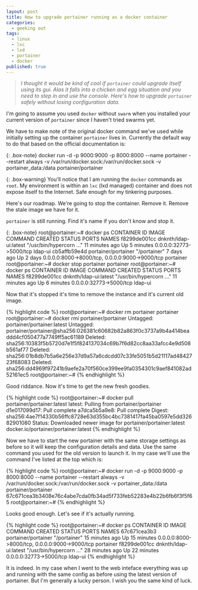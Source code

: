 ```yaml
---
layout: post
title: How to upgrade portainer running as a docker container
categories:
  - geeking out
tags:
  - linux
  - lxc
  - lxd
  - portainer
  - docker
published: true
---
```

>*I thought it would be kind of cool if `portainer` could upgrade itself using its gui. Alas it falls into a chicken and egg situation and you need to step in and use the console. Here's how to upgrade `portainer` safely without losing configuration data.*

I'm going to assume you used `docker` without `swarm` when you installed your current version of `portainer` since I haven't tried swarms yet.

We have to make note of the original docker command we've used while initially setting up the container `portainer` lives in. Currently the default way to do that based on the official documentation is:

{: .box-note}
docker run -d -p 9000:9000 -p 8000:8000 --name portainer --restart always -v /var/run/docker.sock:/var/run/docker.sock -v portainer_data:/data portainer/portainer



{: .box-warning}
You'll notice that I am running the `docker` commands as `root`. My environment is within an `lxc` (lxd managed) container and does not expose itself to the Internet. Safe enough for my tinkering purposes.

Here's our roadmap. We're going to stop the container. Remove it. Remove the stale image we have for it.

`portainer` is still running. Find it's name if you don't know and stop it.

{: .box-note}
root@portainer:~# docker ps
CONTAINER ID        IMAGE                   COMMAND                  CREATED             STATUS              PORTS                                            NAMES
f8299de001cc        dnknth/ldap-ui:latest   "/usr/bin/hypercorn …"   11 minutes ago      Up 5 minutes        0.0.0.0:32773->5000/tcp                          ldap-ui
cb5affb59e4d        portainer/portainer     "/portainer"             7 days ago          Up 2 days           0.0.0.0:8000->8000/tcp, 0.0.0.0:9000->9000/tcp   portainer
root@portainer:~# docker stop portainer
portainer
root@portainer:~# docker ps
CONTAINER ID        IMAGE                   COMMAND                  CREATED             STATUS              PORTS                     NAMES
f8299de001cc        dnknth/ldap-ui:latest   "/usr/bin/hypercorn …"   11 minutes ago      Up 6 minutes        0.0.0.0:32773->5000/tcp   ldap-ui


Now that it's stopped it's time to remove the instance and it's current old image.

{% highlight code %}
root@portainer:~# docker rm portainer
portainer
root@portainer:~# docker rmi portainer/portainer
Untagged: portainer/portainer:latest
Untagged: portainer/portainer@sha256:026381c60682b82a863f0c3737a9b4a414beaddd4cf050477a7749ff5ac61189
Deleted: sha256:10383f5b5720d7e1f5f824137034c69b7f6d82cc8aa33afcc4e9d508b561af77
Deleted: sha256:01b8db7b5a6e256e37d9a57a6cdcdd07c33fe5051b5d21117ad4842723f68083
Deleted: sha256:dd4969f97241b9aefe2a70f560ce399ee9fa0354301c9aef841082ad52161ec5
root@portainer:~#
{% endhighlight %}

Good riddance. Now it's time to get the new fresh goodies.

{% highlight code %}
root@portainer:~# docker pull portainer/portainer:latest
latest: Pulling from portainer/portainer
d1e017099d17: Pull complete
a7dca5b5a9e8: Pull complete
Digest: sha256:4ae7f14330b56ffc8728e63d355bc4bc7381417fa45ba0597e5dd32682901080
Status: Downloaded newer image for portainer/portainer:latest
docker.io/portainer/portainer:latest
{% endhighlight %}

Now we have to start the new portainer with the same storage settings as before so it will keep the configuration details and data. Use the same command you used for the old version to launch it. In my case we'll use the command I've listed at the top which is:

{% highlight code %}
root@portainer:~# docker run -d -p 9000:9000 -p 8000:8000 --name portainer --restart always -v /var/run/docker.sock:/var/run/docker.sock -v portainer_data:/data portainer/portainer
67c671cea3b3408e76c4abe7cda0fb34ad5f733feb52283e4b22b6fb6f3f5f65
root@portainer:~#
{% endhighlight %}

Looks good enough. Let's see if it's actually running.

{% highlight code %}
root@portainer:~# docker ps
CONTAINER ID        IMAGE                   COMMAND                  CREATED             STATUS              PORTS                                            NAMES
67c671cea3b3        portainer/portainer     "/portainer"             15 minutes ago      Up 15 minutes       0.0.0.0:8000->8000/tcp, 0.0.0.0:9000->9000/tcp   portainer
f8299de001cc        dnknth/ldap-ui:latest   "/usr/bin/hypercorn …"   28 minutes ago      Up 22 minutes       0.0.0.0:32773->5000/tcp                          ldap-ui
{% endhighlight %}

It is indeed. In my case when I went to the web inteface everything was up and running with the same config as before using the latest version of portainer. But I'm generally a lucky person. I wish you the same kind of luck.
